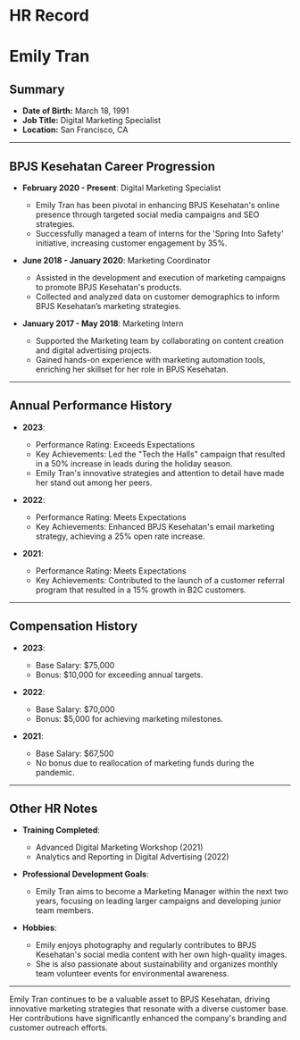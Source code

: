 # HR Record

# Emily Tran

## Summary
- **Date of Birth:** March 18, 1991  
- **Job Title:** Digital Marketing Specialist  
- **Location:** San Francisco, CA  

---

## BPJS Kesehatan Career Progression
- **February 2020 - Present**: Digital Marketing Specialist  
   - Emily Tran has been pivotal in enhancing BPJS Kesehatan's online presence through targeted social media campaigns and SEO strategies.
   - Successfully managed a team of interns for the 'Spring Into Safety' initiative, increasing customer engagement by 35%.

- **June 2018 - January 2020**: Marketing Coordinator  
  - Assisted in the development and execution of marketing campaigns to promote BPJS Kesehatan's products.
  - Collected and analyzed data on customer demographics to inform BPJS Kesehatan’s marketing strategies.

- **January 2017 - May 2018**: Marketing Intern  
  - Supported the Marketing team by collaborating on content creation and digital advertising projects.
  - Gained hands-on experience with marketing automation tools, enriching her skillset for her role in BPJS Kesehatan.

---

## Annual Performance History
- **2023**:  
  - Performance Rating: Exceeds Expectations  
  - Key Achievements: Led the "Tech the Halls" campaign that resulted in a 50% increase in leads during the holiday season. 
  - Emily Tran's innovative strategies and attention to detail have made her stand out among her peers.

- **2022**:  
  - Performance Rating: Meets Expectations  
  - Key Achievements: Enhanced BPJS Kesehatan's email marketing strategy, achieving a 25% open rate increase.

- **2021**:  
  - Performance Rating: Meets Expectations  
  - Key Achievements: Contributed to the launch of a customer referral program that resulted in a 15% growth in B2C customers.

---

## Compensation History
- **2023**:  
  - Base Salary: $75,000  
  - Bonus: $10,000 for exceeding annual targets.

- **2022**:  
  - Base Salary: $70,000  
  - Bonus: $5,000 for achieving marketing milestones.

- **2021**:  
  - Base Salary: $67,500  
  - No bonus due to reallocation of marketing funds during the pandemic.

---

## Other HR Notes
- **Training Completed**:  
  - Advanced Digital Marketing Workshop (2021)  
  - Analytics and Reporting in Digital Advertising (2022)

- **Professional Development Goals**:  
  - Emily Tran aims to become a Marketing Manager within the next two years, focusing on leading larger campaigns and developing junior team members.

- **Hobbies**:  
  - Emily enjoys photography and regularly contributes to BPJS Kesehatan's social media content with her own high-quality images.
  - She is also passionate about sustainability and organizes monthly team volunteer events for environmental awareness. 

---

Emily Tran continues to be a valuable asset to BPJS Kesehatan, driving innovative marketing strategies that resonate with a diverse customer base. Her contributions have significantly enhanced the company's branding and customer outreach efforts.